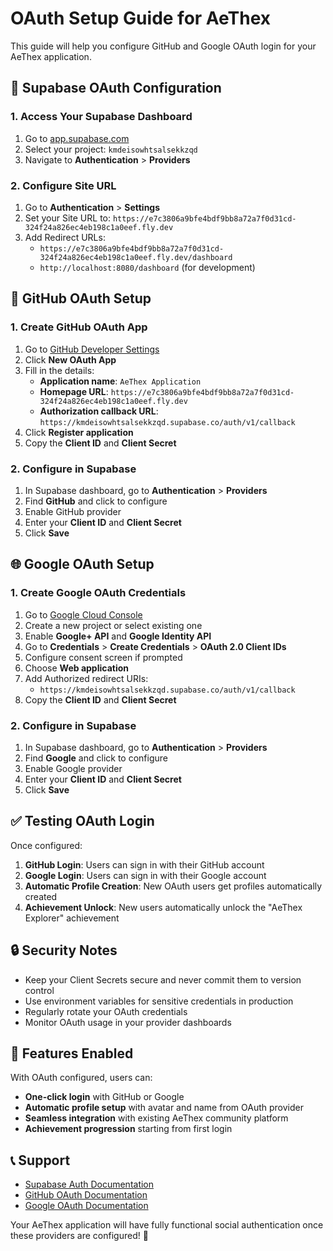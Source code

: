 # OAuth Setup Guide for AeThex

This guide will help you configure GitHub and Google OAuth login for your AeThex application.

## 🔧 Supabase OAuth Configuration

### 1. Access Your Supabase Dashboard
1. Go to [app.supabase.com](https://app.supabase.com)
2. Select your project: `kmdeisowhtsalsekkzqd`
3. Navigate to **Authentication** > **Providers**

### 2. Configure Site URL
1. Go to **Authentication** > **Settings**
2. Set your Site URL to: `https://e7c3806a9bfe4bdf9bb8a72a7f0d31cd-324f24a826ec4eb198c1a0eef.fly.dev`
3. Add Redirect URLs:
   - `https://e7c3806a9bfe4bdf9bb8a72a7f0d31cd-324f24a826ec4eb198c1a0eef.fly.dev/dashboard`
   - `http://localhost:8080/dashboard` (for development)

## 🐙 GitHub OAuth Setup

### 1. Create GitHub OAuth App
1. Go to [GitHub Developer Settings](https://github.com/settings/developers)
2. Click **New OAuth App**
3. Fill in the details:
   - **Application name**: `AeThex Application`
   - **Homepage URL**: `https://e7c3806a9bfe4bdf9bb8a72a7f0d31cd-324f24a826ec4eb198c1a0eef.fly.dev`
   - **Authorization callback URL**: `https://kmdeisowhtsalsekkzqd.supabase.co/auth/v1/callback`
4. Click **Register application**
5. Copy the **Client ID** and **Client Secret**

### 2. Configure in Supabase
1. In Supabase dashboard, go to **Authentication** > **Providers**
2. Find **GitHub** and click to configure
3. Enable GitHub provider
4. Enter your **Client ID** and **Client Secret**
5. Click **Save**

## 🌐 Google OAuth Setup

### 1. Create Google OAuth Credentials
1. Go to [Google Cloud Console](https://console.cloud.google.com/)
2. Create a new project or select existing one
3. Enable **Google+ API** and **Google Identity API**
4. Go to **Credentials** > **Create Credentials** > **OAuth 2.0 Client IDs**
5. Configure consent screen if prompted
6. Choose **Web application**
7. Add Authorized redirect URIs:
   - `https://kmdeisowhtsalsekkzqd.supabase.co/auth/v1/callback`
8. Copy the **Client ID** and **Client Secret**

### 2. Configure in Supabase
1. In Supabase dashboard, go to **Authentication** > **Providers**
2. Find **Google** and click to configure
3. Enable Google provider
4. Enter your **Client ID** and **Client Secret**
5. Click **Save**

## ✅ Testing OAuth Login

Once configured:

1. **GitHub Login**: Users can sign in with their GitHub account
2. **Google Login**: Users can sign in with their Google account
3. **Automatic Profile Creation**: New OAuth users get profiles automatically created
4. **Achievement Unlock**: New users automatically unlock the "AeThex Explorer" achievement

## 🔒 Security Notes

- Keep your Client Secrets secure and never commit them to version control
- Use environment variables for sensitive credentials in production
- Regularly rotate your OAuth credentials
- Monitor OAuth usage in your provider dashboards

## 🚀 Features Enabled

With OAuth configured, users can:
- **One-click login** with GitHub or Google
- **Automatic profile setup** with avatar and name from OAuth provider
- **Seamless integration** with existing AeThex community platform
- **Achievement progression** starting from first login

## 📞 Support

- [Supabase Auth Documentation](https://supabase.com/docs/guides/auth)
- [GitHub OAuth Documentation](https://docs.github.com/en/developers/apps/building-oauth-apps)
- [Google OAuth Documentation](https://developers.google.com/identity/protocols/oauth2)

Your AeThex application will have fully functional social authentication once these providers are configured! 🎉
